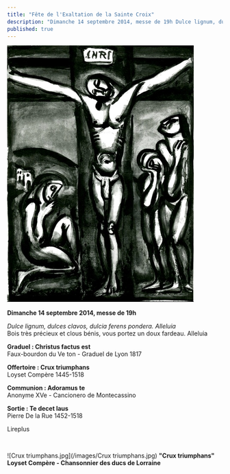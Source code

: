 ```yaml
---
title: "Fête de l'Exaltation de la Sainte Croix"
description: "Dimanche 14 septembre 2014, messe de 19h Dulce lignum, dulces clavos, dulcia ferens pondera. Alleluia Bois très précieux et clous bénis, vous portez un doux fardeau. Alleluia Graduel : Christus factus est Faux-bourdon du Ve ton - Graduel de Lyon 1817..."
published: true
---
```


![](/images/2014-09-13-christ-en-croix-g-rouault.jpg)

**Dimanche 14 septembre 2014, messe de 19h**

*Dulce lignum, dulces clavos, dulcia ferens pondera. Alleluia*  
Bois très précieux et clous bénis, vous portez un doux fardeau. Alleluia

**Graduel : Christus factus est**  
Faux-bourdon du Ve ton - Graduel de Lyon 1817

**Offertoire : Crux triumphans**  
Loyset Compère 1445-1518

**Communion : Adoramus te**  
Anonyme XVe - Cancionero de Montecassino

**Sortie : Te decet laus**  
Pierre De la Rue 1452-1518

Lireplus

&nbsp;

![Crux triumphans.jpg](/images/Crux triumphans.jpg)
**"Crux triumphans" Loyset Compère - Chansonnier des ducs de Lorraine**